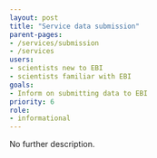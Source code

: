 ```yaml
---
layout: post
title: "Service data submission"
parent-pages:
- /services/submission
- /services
users:
- scientists new to EBI
- scientists familiar with EBI
goals:
- Inform on submitting data to EBI
priority: 6
role:
- informational
---
```


No further description.
